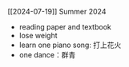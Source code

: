 [[2024-07-19]]
Summer 2024
* reading paper and textbook
* lose weight 
* learn one piano song: 打上花火
* one dance：群青